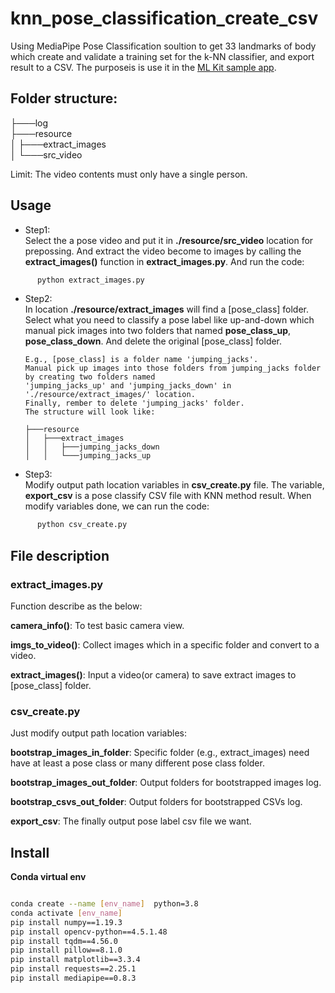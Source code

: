 # knn_pose_classification_create_csv
Using MediaPipe Pose Classification soultion to get 33 landmarks of body which create and validate a training set for the k-NN classifier, and export result to a CSV. The purposeis is use it in the [ML Kit sample app](https://developers.google.com/ml-kit/vision/pose-detection/classifying-poses#4_integrate_with_the_ml_kit_quickstart_app). 


## Folder structure:     
├───log     
├───resource     
│  ├───extract_images      
│  └───src_video     

Limit: The video contents must only have a single person.

## Usage   
*   Step1:   
  Select the a pose video and put it in **./resource/src_video** location for prepossing. And extract the video become to images by calling the **extract_images()** function in **extract_images.py**. And run the code:      
  ```bash
		python extract_images.py   
```
*   Step2:   
  In location **./resource/extract_images** will find a [pose_class] folder. Select what you need to classify a pose label like up-and-down which manual pick images into two folders that named **pose_class_up**, **pose_class_down**. And delete the original [pose_class] folder.   
        
		E.g., [pose_class] is a folder name 'jumping_jacks'.   
		Manual pick up images into those folders from jumping_jacks folder by creating two folders named  
		'jumping_jacks_up' and 'jumping_jacks_down' in './resource/extract_images/' location.   
		Finally, rember to delete 'jumping_jacks' folder.   
		The structure will look like:   
		
		├───resource   
		│   ├───extract_images   
		│   │   ├───jumping_jacks_down   
		│   │   └───jumping_jacks_up     

*   Step3:   
  Modify output path location variables in **csv_create.py** file. The variable, **export_csv** is a pose classify CSV file with KNN method result. When modify variables done, we can run the code:   
  ```bash
		python csv_create.py  
```   

## File description    

### extract_images.py   
Function describe as the below:   

**camera_info()**: To test basic camera view.

**imgs_to_video()**: Collect images which in a specific folder and convert to a video. 

**extract_images()**: Input a video(or camera) to save extract images to [pose_class] folder.

### csv_create.py   
Just modify output path location variables:   

**bootstrap_images_in_folder**: Specific folder (e.g., extract_images) need have at least a pose class or many different pose class folder.

**bootstrap_images_out_folder**: Output folders for bootstrapped images log.

**bootstrap_csvs_out_folder**: Output folders for bootstrapped CSVs log.

**export_csv**: The finally output pose label csv file we want.
		
## Install  

**Conda virtual env**  
```bash

conda create --name [env_name]  python=3.8
conda activate [env_name]
pip install numpy==1.19.3
pip install opencv-python==4.5.1.48
pip install tqdm==4.56.0
pip install pillow==8.1.0
pip install matplotlib==3.3.4
pip install requests==2.25.1
pip install mediapipe==0.8.3
```   
